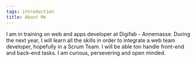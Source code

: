 ```yaml
---
tags: introduction
title: About Me
---
```


I am in training on web and apps developer at Digifab - Annemasse. During the next year, I will learn all the skills in order to integrate a web team developer, hopefully in a Scrum Team.
I will be able ton handle front-end and back-end tasks. I am curious, persevering and open minded.